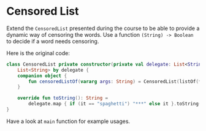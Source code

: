 # Censored List

Extend the `CensoredList` presented during the course to be able to provide a dynamic way of censoring the words.
Use a function `(String) -> Boolean` to decide if a word needs censoring.

Here is the original code: 
```kotlin
class CensoredList private constructor(private val delegate: List<String>) :
    List<String> by delegate {
    companion object {
        fun censoredListOf(vararg args: String) = CensoredList(listOf(*args))
    }

    override fun toString(): String =
        delegate.map { if (it == "spaghetti") "***" else it }.toString()
}
```
Have a look at `main` function for example usages.
